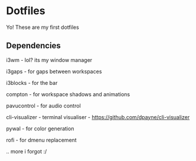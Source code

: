 # Dotfiles

Yo! These are my first dotfiles

## Dependencies 
i3wm - lol? its my window manager

i3gaps - for gaps between workspaces

i3blocks - for the bar

compton - for workspace shadows and animations

pavucontrol - for audio control

cli-visualizer - terminal visualiser - https://github.com/dpayne/cli-visualizer

pywal - for color generation

rofi - for dmenu replacement

.. more i forgot :/



